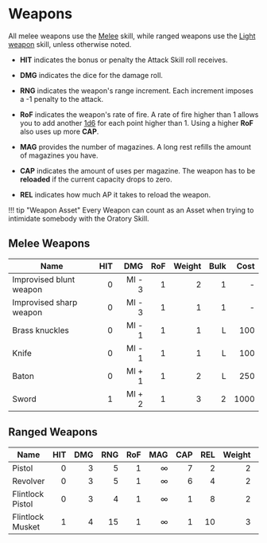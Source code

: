 
# Weapons

All melee weapons use the [Melee](/character/skills#melee) skill, while ranged
weapons use the [Light weapon](/character/skills#light-weapons) skill, unless
otherwise noted.

* **HIT** indicates the bonus or penalty the Attack Skill roll receives.

* **DMG** indicates the dice for the damage roll.

* **RNG** indicates the weapon's range increment. Each increment imposes a -1
  penalty to the attack.

* **RoF** indicates the weapon's rate of fire. A rate of fire higher than 1
  allows you to add another [1d6](#d6) for each point higher than 1. Using a
  higher **RoF** also uses up more **CAP**.

* **MAG** provides the number of magazines. A long rest refills the amount of
  magazines you have.

* **CAP** indicates the amount of uses per magazine. The weapon has to be
  **reloaded** if the current capacity drops to zero.

* **REL** indicates how much AP it takes to reload the weapon.

!!! tip "Weapon Asset"
    Every Weapon can count as an Asset when trying to intimidate somebody with
    the Oratory Skill.

## Melee Weapons

| Name                    |  HIT |    DMG |  RoF | Weight | Bulk | Cost |
| ----------------------- | ---: | -----: | ---: | -----: | ---: | ---: |
| Improvised blunt weapon |    0 | MI - 3 |    1 |      2 |    1 |    - |
| Improvised sharp weapon |    0 | MI - 3 |    1 |      1 |    1 |    - |
| Brass knuckles          |    0 | MI - 1 |    1 |      1 |    L |  100 |
| Knife                   |    0 | MI - 1 |    1 |      1 |    L |  100 |
| Baton                   |    0 | MI + 1 |    1 |      2 |    L |  250 |
| Sword                   |    1 | MI + 2 |    1 |      3 |    2 | 1000 |

## Ranged Weapons

| Name             |  HIT |  DMG |  RNG |  RoF |  MAG |  CAP |  REL | Weight | Bulk | Cost |
| ---------------- | ---: | ---: | ---: | ---: | ---: | ---: | ---: | -----: | ---: | ---: |
| Pistol           |    0 |    3 |    5 |    1 |    ∞ |    7 |    2 |      2 |    1 | 1000 |
| Revolver         |    0 |    3 |    5 |    1 |    ∞ |    6 |    4 |      2 |    1 |  750 |
| Flintlock Pistol |    0 |    3 |    4 |    1 |    ∞ |    1 |    8 |      2 |    1 |  500 |
| Flintlock Musket |    1 |    4 |   15 |    1 |    ∞ |    1 |   10 |      3 |    2 | 1000 |
